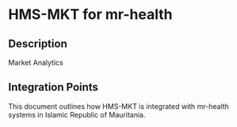 # HMS-MKT for mr-health

## Description

Market Analytics

## Integration Points

This document outlines how HMS-MKT is integrated with mr-health systems in Islamic Republic of Mauritania.

